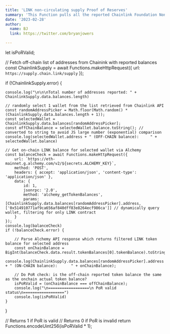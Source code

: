 ```yaml
---
title: 'LINK non-circulating supply Proof of Reserves'
summary: 'This Function pulls all the reported Chainlink Foundation Non-Circulating Supply Wallets (provided by Chainlink Labs API). The API provides a list of wallets and reported reserves for each. Each time this application is invoked, we randomly select 1 wallet from the list. We then verify that the funds on-chain match the off-chain reported amount by Chainlink Foundation. We expect each time we run this check that the funds on-chain should match the API off-chain amount. More info on LINK circulation: https://supply.chain.link'
date: '2023-02-28'
author:
  name: BJ
  link: https://twitter.com/bryanjowers

---
```

let isPoRValid;

// Fetch off-chain list of addresses from Chainink with reported balances
const ChainlinkSupply = await Functions.makeHttpRequest({
    url: `https://supply.chain.link/supply`
});

if (!ChainlinkSupply.error) {

    console.log("\n\n\nTotal number of addresses reported: " + ChainlinkSupply.data.balances.length)

    // randomly select 1 wallet from the list retrieved from Chainlink API
    const randomAddressPicker = Math.floor(Math.random() * (ChainlinkSupply.data.balances.length + 1));
    const selectedWallet = ChainlinkSupply.data.balances[randomAddressPicker];
    const offChainBalance = selectedWallet.balance.toString(); // converted to string to avoid JS large number (exponential) comparison 
    console.log(selectedWallet.address + " (OFF-CHAIN balance):     " + selectedWallet.balance)

    // Get on-chain LINK balance for selected wallet via Alchemy
    const balanceCheck = await Functions.makeHttpRequest({
        url: `https://eth-mainnet.g.alchemy.com/v2/${secrets.ALCHEMY_KEY}`,
        method: 'POST',
        headers: { accept: 'application/json', 'content-type': 'application/json' },
        data: {
            id: 1,
            jsonrpc: '2.0',
            method: 'alchemy_getTokenBalances',
            params: [ChainlinkSupply.data.balances[randomAddressPicker].address, ['0x514910771af9ca656af840dff83e8264ecf986ca']] // dynamically query wallet, filtering for only LINK contract
        }
    });
    console.log(balanceCheck)
    if (!balanceCheck.error) {
        
        // Parse Alchemy API response which returns filtered LINK token balance for selected address
        const onChainBalance = BigInt(balanceCheck.data.result.tokenBalances[0].tokenBalance).toString();
        console.log(ChainlinkSupply.data.balances[randomAddressPicker].address + " (ON-CHAIN balance):      " + onChainBalance);

        // Do PoR check: is the off-chain reported token balance the same as the onchain actual token balance?
        isPoRValid = (onChainBalance === offChainBalance);
        console.log("\n==================\n PoR valid status\n==================")
        console.log(isPoRValid)
    }
}

// Returns 1 if PoR is valid
// Returns 0 if PoR is invalid
return Functions.encodeUint256(isPoRValid * 1);